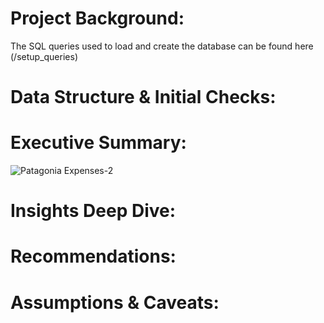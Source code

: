 # Project Background:

The SQL queries used to load and create the database can be found here (/setup_queries)

# Data Structure & Initial Checks:


# Executive Summary:
![Patagonia Expenses-2](https://github.com/user-attachments/assets/059d21cd-d9c6-4425-9c2e-37a86cafc3ff)



# Insights Deep Dive:


# Recommendations:


# Assumptions & Caveats:
